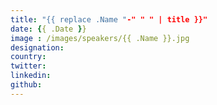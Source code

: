 ```yaml
---
title: "{{ replace .Name "-" " " | title }}"
date: {{ .Date }}
image : /images/speakers/{{ .Name }}.jpg
designation: 
country: 
twitter: 
linkedin: 
github: 
---
```


